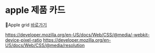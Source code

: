 # apple 제품 카드

🍎Apple grid [바로가기](../apple/apple.html)

https://developer.mozilla.org/en-US/docs/Web/CSS/@media/-webkit-device-pixel-ratio
https://developer.mozilla.org/en-US/docs/Web/CSS/@media/resolution